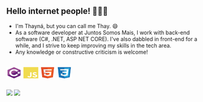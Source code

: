 ## Hello internet people! 👩🏽‍💻

- I'm Thayná, but you can call me Thay. 😄
- As a software developer at Juntos Somos Mais, I work with back-end software (C#, .NET, ASP NET CORE). I've also dabbled in front-end for a while, and I strive to keep improving my skills in the tech area.
- Any knowledge or constructive criticism is welcome!

<div style="display: inline_block"><br>
  <img align="center" alt="Thay-Csharp" height="30" width="40" src="https://raw.githubusercontent.com/devicons/devicon/master/icons/csharp/csharp-original.svg">
  <img align="center" alt="Thay-Js" height="30" width="40" src="https://raw.githubusercontent.com/devicons/devicon/master/icons/javascript/javascript-plain.svg">
  <img align="center" alt="Thay-HTML" height="30" width="40" src="https://raw.githubusercontent.com/devicons/devicon/master/icons/html5/html5-original.svg">
  <img align="center" alt="Thay-CSS" height="30" width="40" src="https://raw.githubusercontent.com/devicons/devicon/master/icons/css3/css3-original.svg">
</div>
  
##  
<div> 
  <a href = "mailto:thaynacristinadsf@gmail.com"><img src="https://img.shields.io/badge/-Gmail-%23333?style=for-the-badge&logo=gmail&logoColor=white" target="_blank"></a>
  <a href="https://www.linkedin.com/in/thaynacsferreira/" target="_blank"><img src="https://img.shields.io/badge/-LinkedIn-%230077B5?style=for-the-badge&logo=linkedin&logoColor=white" target="_blank"></a>  
</div>
